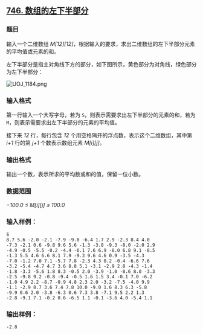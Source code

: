 ## [746. 数组的左下半部分](https://www.acwing.com/problem/content/748/)

### 题目

输入一个二维数组 *M[12][12]*，根据输入的要求，求出二维数组的左下半部分元素的平均值或元素的和。

左下半部分是指主对角线下方的部分，如下图所示，黄色部分为对角线，绿色部分为左下半部分：

 ![UOJ_1184.png](https://cdn.acwing.com/media/article/image/2019/05/03/19_5f9eed246d-UOJ_1184.png)

### 输入格式

第一行输入一个大写字母，若为 `S`，则表示需要求出左下半部分的元素的和，若为 `M`，则表示需要求出左下半部分的元素的平均值。

接下来 *12* 行，每行包含 *12* 个用空格隔开的浮点数，表示这个二维数组，其中第 *i+1* 行的第 *j+1* 个数表示数组元素 *M[i][j]*。

### 输出格式

输出一个数，表示所求的平均数或和的值，保留一位小数。

### 数据范围

*−100.0 ≤ M[i][j] ≤ 100.0*

### 输入样例：

```
S
8.7 5.6 -2.0 -2.1 -7.9 -9.0 -6.4 1.7 2.9 -2.3 8.4 4.0
-7.3 -2.1 0.6 -9.8 9.6 5.6 -1.3 -3.8 -9.3 -8.0 -2.0 2.9
-4.9 -0.5 -5.5 -0.2 -4.4 -6.1 7.6 6.9 -8.0 6.8 9.1 -8.5
-1.3 5.5 4.6 6.6 8.1 7.9 -9.3 9.6 4.6 0.9 -3.5 -4.3
-7.0 -1.2 7.0 7.1 -5.7 7.8 -2.3 4.3 0.2 -0.4 -6.6 7.6
-3.2 -5.4 -4.7 4.7 3.6 8.8 5.1 -3.1 -2.9 2.8 -4.3 -1.4
-1.8 -3.3 -5.6 1.8 8.3 -0.5 2.0 -3.9 -1.0 -8.6 8.0 -3.3
-2.5 -9.8 9.2 -0.8 -9.4 -0.5 1.6 1.5 3.4 -0.1 7.0 -6.2
-1.0 4.9 2.2 -8.7 -0.9 4.8 2.3 2.0 -3.2 -7.5 -4.0 9.9
-1.1 -2.9 8.7 3.6 7.4 7.8 10.0 -9.0 1.6 8.3 6.3 -5.8
-9.9 0.6 2.0 -3.8 -6.3 0.6 7.3 3.8 -7.1 9.5 2.2 1.3
-2.8 -9.1 7.1 -0.2 0.6 -6.5 1.1 -0.1 -3.6 4.0 -5.4 1.1
```

### 输出样例：

```
-2.8
```

